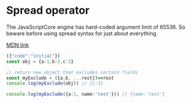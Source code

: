 # Spread operator

The JavaScriptCore engine has hard-coded argument limit of 65536. So beware before using spread syntax
for just about everything.

[MDN link](https://developer.mozilla.org/en-US/docs/Web/JavaScript/Reference/Operators/Spread_syntax)


```typescript
({"code":"initial"})
const obj = {a:1,b:2,c:3}

// return new object that excludes certain fields
const myExclude = ({a,b, ...rest})=>rest
console.log(myExclude(obj)) // {c:3}

console.log(myExclude({a:1, name:'test'})) // {name:'test'}

```
